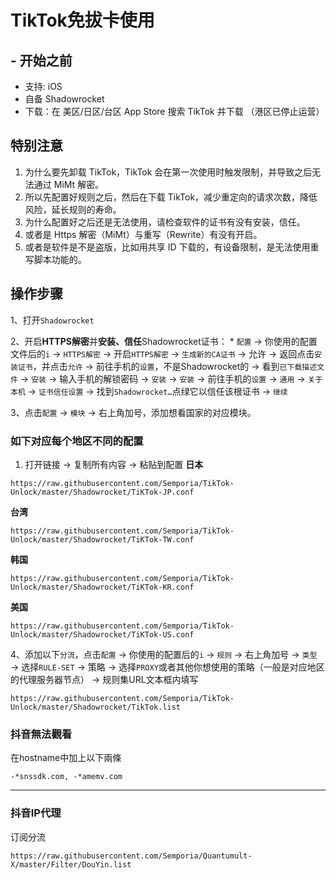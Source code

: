 # TikTok免拔卡使用


## - 开始之前
- 支持: iOS
- 自备 Shadowrocket
- 下载：在 美区/日区/台区 App Store 搜索 TikTok 并下载 （港区已停止运营）
## 特别注意
1. 为什么要先卸载 TikTok，TikTok 会在第一次使用时触发限制，并导致之后无法通过 MiMt 解密。
2. 所以先配置好规则之后，然后在下载 TikTok，减少重定向的请求次数，降低风险，延长规则的寿命。
3. 为什么配置好之后还是无法使用，请检查软件的证书有没有安装，信任。 
4. 或者是 Https 解密（MiMt）与重写（Rewrite）有没有开启。
5. 或者是软件是不是盗版，比如用共享 ID 下载的，有设备限制，是无法使用重写脚本功能的。

## **操作步骤**

1、打开`Shadowrocket`  

2、开启**HTTPS解密**并**安装、信任**Shadowrocket证书：
    * `配置` → 你使用的配置文件后的`i` → `HTTPS解密` → 开启`HTTPS解密` → `生成新的CA证书` → 允许 → 返回点击`安装证书`，并点击`允许` → 前往手机的`设置`，不是Shadowrocket的 → 看到`已下载描述文件` → `安装` → 输入手机的解锁密码 → `安装` → `安装` → 前往手机的`设置` → `通用` → `关于本机` → `证书信任设置` → 找到`Shadowrocket…`点绿它以信任该根证书 → `继续`  

3、点击`配置` → `模块` → 右上角加号，添加想看国家的对应模块。

### 如下对应每个地区不同的配置
1. 打开链接 → 复制所有内容 → 粘贴到配置
**日本**
```
https://raw.githubusercontent.com/Semporia/TikTok-Unlock/master/Shadowrocket/TiKTok-JP.conf
```

**台湾**
```
https://raw.githubusercontent.com/Semporia/TikTok-Unlock/master/Shadowrocket/TiKTok-TW.conf
```

**韩国**
```
https://raw.githubusercontent.com/Semporia/TikTok-Unlock/master/Shadowrocket/TiKTok-KR.conf
```

**美国**
```
https://raw.githubusercontent.com/Semporia/TikTok-Unlock/master/Shadowrocket/TiKTok-US.conf
```

4、添加以下`分流`，点击`配置` → 你使用的配置后的`i` → `规则` → 右上角加号 → `类型` → 选择`RULE-SET` → 策略 → 选择`PROXY`或者其他你想使用的策略（一般是对应地区的代理服务器节点） → 规则集URL文本框内填写

```
https://raw.githubusercontent.com/Semporia/TikTok-Unlock/master/Shadowrocket/TikTok.list
```

### 抖音無法觀看 </a>

在hostname中加上以下兩條
```
-*snssdk.com, -*amemv.com
```

---
### 抖音IP代理 </a>

订阅分流

```
https://raw.githubusercontent.com/Semporia/Quantumult-X/master/Filter/DouYin.list
```
